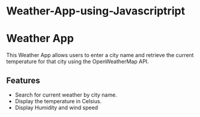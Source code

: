 # Weather-App-using-Javascriptript

# Weather App

This Weather App allows users to enter a city name and retrieve the current temperature for that city using the OpenWeatherMap API.

## Features

- Search for current weather by city name.
- Display the temperature in Celsius.
- Display Humidity and wind speed

